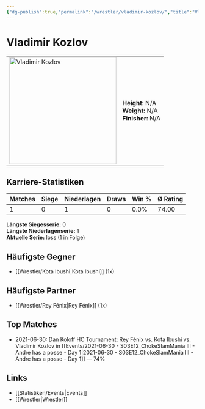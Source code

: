```yaml
---
{"dg-publish":true,"permalink":"/wrestler/vladimir-kozlov/","title":"Vladimir Kozlov","tags":["wrestler"],"noteIcon":""}
---
```



# Vladimir Kozlov

<table>
        <tr>
        <td><img src="https://github.com/CptSpaulding1980/choke-slam-wrestling/releases/download/images/Vladimir_Kozlov.png" width="280" alt="Vladimir Kozlov"></td>
        <td>
        <b>Height:</b> N/A<br>
        <b>Weight:</b> N/A<br>
        <b>Finisher:</b> N/A<br>
        </td>
        </tr>
        </table>
        
## Karriere-Statistiken

| Matches | Siege | Niederlagen | Draws | Win % | Ø Rating |
|---------|-------|-------------|-------|-------|-----------|
| 1 | 0 | 1 | 0 | 0.0% | 74.00 |

**Längste Siegesserie:** 0<br>**Längste Niederlagenserie:** 1<br>**Aktuelle Serie:** loss (1 in Folge)


## Häufigste Gegner
- [[Wrestler/Kota Ibushi\|Kota Ibushi]] (1x)

## Häufigste Partner
- [[Wrestler/Rey Fénix\|Rey Fénix]] (1x)

## Top Matches
- 2021-06-30: Dan Koloff HC Tournament: Rey Fénix vs. Kota Ibushi vs. Vladimir Kozlov in [[Events/2021-06-30 - S03E12_ChokeSlamMania III - Andre has a posse - Day 1\|2021-06-30 - S03E12_ChokeSlamMania III - Andre has a posse - Day 1]] — 74%

## Links
- [[Statistiken/Events\|Events]]
- [[Wrestler\|Wrestler]]
